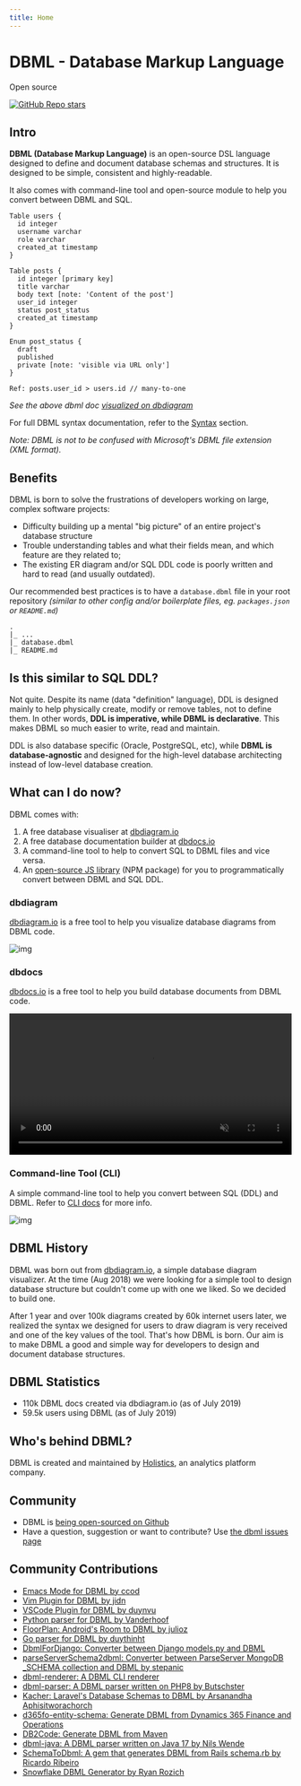 ```yaml
---
title: Home
---
```


# DBML - Database Markup Language

<div style={{ display: "flex", alignItems: "center" }}>
  <p style={{ fontSize: "12px", marginBottom: "0px" }}>Open source</p>
  <a
    href="https://github.com/holistics/dbml"
    target="_blank"
    style={{ marginLeft: "10px" }}
  >
    <img alt="GitHub Repo stars" src="https://img.shields.io/github/stars/holistics/dbml?style=social"></img>
  </a>
</div>

## Intro

**DBML (Database Markup Language)** is an open-source DSL language designed to define and document database schemas and structures. It is designed to be simple, consistent and highly-readable.

It also comes with command-line tool and open-source module to help you convert between DBML and SQL.

```text
Table users {
  id integer
  username varchar
  role varchar
  created_at timestamp
}

Table posts {
  id integer [primary key]
  title varchar
  body text [note: 'Content of the post']
  user_id integer
  status post_status
  created_at timestamp
}

Enum post_status {
  draft
  published
  private [note: 'visible via URL only']
}

Ref: posts.user_id > users.id // many-to-one
```

_See the above dbml doc [visualized on dbdiagram](https://dbdiagram.io/d/5d5cb582ced98361d6ddc5ab)_

For full DBML syntax documentation, refer to the [Syntax](/syntax) section.

_Note: DBML is not to be confused with Microsoft's DBML file extension (XML format)._

## Benefits

DBML is born to solve the frustrations of developers working on large, complex software projects:

* Difficulty building up a mental "big picture" of an entire project's database structure
* Trouble understanding tables and what their fields mean, and which feature are they related to;
* The existing ER diagram and/or SQL DDL code is poorly written and hard to read (and usually outdated).

Our recommended best practices is to have a `database.dbml` file in your root repository
_(similar to other config and/or boilerplate files, eg. `packages.json` or `README.md`)_

```text
.
|_ ...
|_ database.dbml
|_ README.md
```

## Is this similar to SQL DDL?

Not quite. Despite its name (data "definition" language), DDL is designed mainly
to help physically create, modify or remove tables, not to define them. In other
words, **DDL is imperative, while DBML is declarative**. This makes DBML so much
easier to write, read and maintain.

DDL is also database specific (Oracle, PostgreSQL, etc), while **DBML is
database-agnostic** and designed for the high-level database architecting
instead of low-level database creation.

## What can I do now?

DBML comes with:

1. A free database visualiser at [dbdiagram.io](https://dbdiagram.io)
2. A free database documentation builder at [dbdocs.io](https://dbdocs.io)
3. A command-line tool to help to convert SQL to DBML files and vice versa.
4. An [open-source JS library](/js-module) (NPM package) for you to programmatically convert between DBML and SQL DDL.

### dbdiagram

[dbdiagram.io](https://dbdiagram.io?utm_source=dbml) is a free tool to help you visualize database diagrams from DBML code.

![img](https://i.imgur.com/8T1tIZp.gif)

### dbdocs

[dbdocs.io](https://dbdocs.io?utm_source=dbml) is a free tool to help you build database documents from DBML code.

<video width="100%" height="auto" controls autoPlay muted loop>
  <source src="https://cdn.holistics.io/dbdocs/dbdocs-tour.mp4" type="video/mp4"></source>
</video>

### Command-line Tool (CLI)

A simple command-line tool to help you convert between SQL (DDL) and DBML. Refer to [CLI docs](/cli) for more info.

![img](/img/dbml-cli.gif)

## DBML History

DBML was born out from [dbdiagram.io](https://dbdiagram.io?utm_source=dbml), a simple database diagram visualizer. At the time (Aug 2018) we were looking for a simple tool to design database structure but couldn't come up with one we liked. So we decided to build one.

After 1 year and over 100k diagrams created by 60k internet users later, we realized the syntax we designed for users to draw diagram is very received and one of the key values of the tool. That's how DBML is born. Our aim is to make DBML a good and simple way for developers to design and document database structures.

## DBML Statistics

* 110k DBML docs created via dbdiagram.io (as of July 2019)
* 59.5k users using DBML (as of July 2019)

## Who's behind DBML?

DBML is created and maintained by [Holistics](https://holistics.io?utm_source=dbml), an analytics platform company.

## Community

* DBML is [being open-sourced on Github](https://github.com/holistics/dbml/)
* Have a question, suggestion or want to contribute? Use [the dbml issues page](https://github.com/holistics/dbml/issues)

## Community Contributions

* [Emacs Mode for DBML by ccod](https://github.com/ccod/dbd-mode)
* [Vim Plugin for DBML by jidn](https://github.com/jidn/vim-dbml)
* [VSCode Plugin for DBML by duynvu](https://marketplace.visualstudio.com/items?itemName=duynvu.dbml-language)
* [Python parser for DBML by Vanderhoof](https://github.com/Vanderhoof/PyDBML)
* [FloorPlan: Android's Room to DBML by julioz](https://github.com/julioz/FloorPlan)
* [Go parser for DBML by duythinht](https://github.com/duythinht/dbml-go)
* [DbmlForDjango: Converter between Django models.py and DBML](https://github.com/hamedsj/DbmlForDjango)
* [parseServerSchema2dbml: Converter between ParseServer MongoDB \_SCHEMA collection and DBML by stepanic](https://github.com/stepanic/parse-server-SCHEMA-to-DBML)
* [dbml-renderer: A DBML CLI renderer](https://github.com/softwaretechnik-berlin/dbml-renderer)
* [dbml-parser: A DBML parser written on PHP8 by Butschster](https://github.com/butschster/dbml-parser)
* [Kacher: Laravel's Database Schemas to DBML by Arsanandha Aphisitworachorch](https://github.com/aphisitworachorch/kacher)
* [d365fo-entity-schema: Generate DBML from Dynamics 365 Finance and Operations](https://github.com/noakesey/d365fo-entity-schema)
* [DB2Code: Generate DBML from Maven](https://github.com/alberlau/DB2Code)
* [dbml-java: A DBML parser written on Java 17 by Nils Wende](https://github.com/nilswende/dbml-java)
* [SchemaToDbml: A gem that generates DBML from Rails schema.rb by Ricardo Ribeiro](https://github.com/ricardojcribeiro/schema_to_dbml)
* [Snowflake DBML Generator by Ryan Rozich](https://github.com/ryanrozich/snowflake-dbml-generator)
